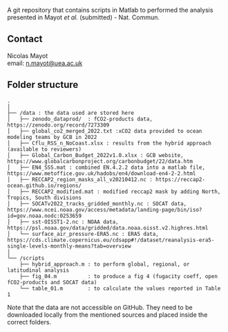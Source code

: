 A git repository that contains scripts in Matlab to performed the analysis presented in Mayot *et al.* (submitted) - Nat. Commun.

## Contact
Nicolas Mayot  
email: n.mayot@uea.ac.uk  

## Folder structure

```text
.
│  
├── /data : the data used are stored here
│   ├── zenodo_dataprod/  : fCO2-products data, https://zenodo.org/record/7273309
│   ├── global_co2_merged_2022.txt :xCO2 data provided to ocean modeling teams by GCB in 2022
│   ├── Cflu_RSS_n_NoCoast.xlsx : results from the hybrid approach (available to reviewers)
│   ├── Global_Carbon_Budget_2022v1.0.xlsx : GCB website, https://www.globalcarbonproject.org/carbonbudget/22/data.htm
│   ├── EN4_SSS.mat : combined EN.4.2.2 data into a matlab file, https://www.metoffice.gov.uk/hadobs/en4/download-en4-2-2.html
│   ├── RECCAP2_region_masks_all_v20210412.nc : https://reccap2-ocean.github.io/regions/
│   ├── RECCAP2_modified.mat : modified reccap2 mask by adding North, Tropics, South divisions
│   ├── SOCATv2022_tracks_gridded_monthly.nc : SOCAT data, https://www.ncei.noaa.gov/access/metadata/landing-page/bin/iso?id=gov.noaa.nodc:0253659
│   ├── sst-OISST1-2.nc : NOAA data, https://psl.noaa.gov/data/gridded/data.noaa.oisst.v2.highres.html
│   └── surface_air_pressure-ERA5.nc : ERA5 data, https://cds.climate.copernicus.eu/cdsapp#!/dataset/reanalysis-era5-single-levels-monthly-means?tab=overview
│   
└── /scripts
    ├── hybrid_approach.m : to perform global, regional, or latitudinal analysis
    ├── fig_04.m          : to produce a fig 4 (fugacity coeff, open fCO2-products and SOCAT data)
    └── table_01.m        : to calculate the values reported in Table 1
```

Note that the data are not accessible on GitHub. They need to be downloaded locally from the mentioned sources and placed inside the correct folders. 
